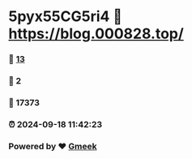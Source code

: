 # 5pyx55CG5ri4 :link: https://blog.000828.top/ 
### :page_facing_up: [13](https://blog.000828.top//tag.html) 
### :speech_balloon: 2 
### :hibiscus: 17373 
### :alarm_clock: 2024-09-18 11:42:23 
### Powered by :heart: [Gmeek](https://github.com/Meekdai/Gmeek)
